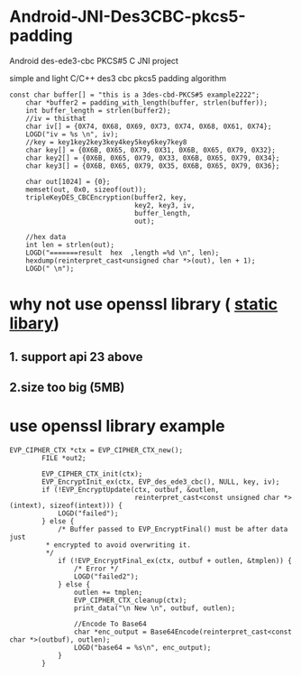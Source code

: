 # Android-JNI-Des3CBC-pkcs5-padding
Android des-ede3-cbc  PKCS#5 C  JNI project


simple and light    C/C++  des3 cbc pkcs5 padding algorithm

```
const char buffer[] = "this is a 3des-cbd-PKCS#5 example2222";
    char *buffer2 = padding_with_length(buffer, strlen(buffer));
    int buffer_length = strlen(buffer2);
    //iv = thisthat
    char iv[] = {0X74, 0X68, 0X69, 0X73, 0X74, 0X68, 0X61, 0X74};
    LOGD("iv = %s \n", iv);
    //key = key1key2key3key4key5key6key7key8
    char key[] = {0X6B, 0X65, 0X79, 0X31, 0X6B, 0X65, 0X79, 0X32};
    char key2[] = {0X6B, 0X65, 0X79, 0X33, 0X6B, 0X65, 0X79, 0X34};
    char key3[] = {0X6B, 0X65, 0X79, 0X35, 0X6B, 0X65, 0X79, 0X36};

    char out[1024] = {0};
    memset(out, 0x0, sizeof(out));
    tripleKeyDES_CBCEncryption(buffer2, key,
                               key2, key3, iv,
                               buffer_length,
                               out);

    //hex data
    int len = strlen(out);
    LOGD("=======result  hex  ,length =%d \n", len);
    hexdump(reinterpret_cast<unsigned char *>(out), len + 1);
    LOGD(" \n");
```


# why not use openssl library  ( [static libary](https://github.com/AsteriskZuo/openssl_for_ios_and_android))

## 1. support api 23 above 
## 2.size too big (5MB)



# use openssl  library example

```
EVP_CIPHER_CTX *ctx = EVP_CIPHER_CTX_new();
        FILE *out2;

        EVP_CIPHER_CTX_init(ctx);
        EVP_EncryptInit_ex(ctx, EVP_des_ede3_cbc(), NULL, key, iv);
        if (!EVP_EncryptUpdate(ctx, outbuf, &outlen,
                               reinterpret_cast<const unsigned char *>(intext), sizeof(intext))) {
            LOGD("failed");
        } else {
            /* Buffer passed to EVP_EncryptFinal() must be after data just
         * encrypted to avoid overwriting it.
         */
            if (!EVP_EncryptFinal_ex(ctx, outbuf + outlen, &tmplen)) {
                /* Error */
                LOGD("failed2");
            } else {
                outlen += tmplen;
                EVP_CIPHER_CTX_cleanup(ctx);
                print_data("\n New \n", outbuf, outlen);

                //Encode To Base64
                char *enc_output = Base64Encode(reinterpret_cast<const char *>(outbuf), outlen);
                LOGD("base64 = %s\n", enc_output);
            }
        }
```

 
